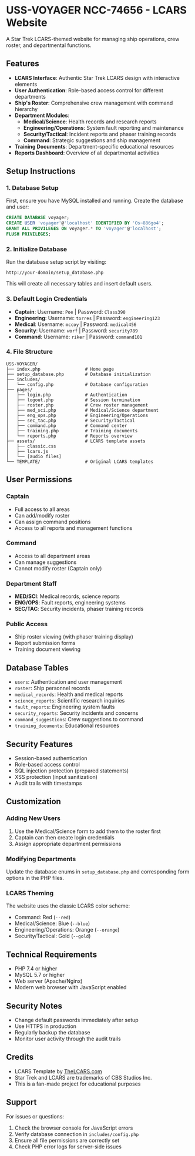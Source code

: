 # USS-VOYAGER NCC-74656 - LCARS Website

A Star Trek LCARS-themed website for managing ship operations, crew roster, and departmental functions.

## Features

- **LCARS Interface**: Authentic Star Trek LCARS design with interactive elements
- **User Authentication**: Role-based access control for different departments
- **Ship's Roster**: Comprehensive crew management with command hierarchy
- **Department Modules**:
  - **Medical/Science**: Health records and research reports
  - **Engineering/Operations**: System fault reporting and maintenance
  - **Security/Tactical**: Incident reports and phaser training records
  - **Command**: Strategic suggestions and ship management
- **Training Documents**: Department-specific educational resources
- **Reports Dashboard**: Overview of all departmental activities

## Setup Instructions

### 1. Database Setup

First, ensure you have MySQL installed and running. Create the database and user:

```sql
CREATE DATABASE voyager;
CREATE USER 'voyager'@'localhost' IDENTIFIED BY 'Os~886go4';
GRANT ALL PRIVILEGES ON voyager.* TO 'voyager'@'localhost';
FLUSH PRIVILEGES;
```

### 2. Initialize Database

Run the database setup script by visiting:
```
http://your-domain/setup_database.php
```

This will create all necessary tables and insert default users.

### 3. Default Login Credentials

- **Captain**: Username: `Poe` | Password: `Class390`
- **Engineering**: Username: `torres` | Password: `engineering123`
- **Medical**: Username: `mccoy` | Password: `medical456`
- **Security**: Username: `worf` | Password: `security789`
- **Command**: Username: `riker` | Password: `command101`

### 4. File Structure

```
USS-VOYAGER/
├── index.php                 # Home page
├── setup_database.php        # Database initialization
├── includes/
│   └── config.php            # Database configuration
├── pages/
│   ├── login.php             # Authentication
│   ├── logout.php            # Session termination
│   ├── roster.php            # Crew roster management
│   ├── med_sci.php           # Medical/Science department
│   ├── eng_ops.php           # Engineering/Operations
│   ├── sec_tac.php           # Security/Tactical
│   ├── command.php           # Command center
│   ├── training.php          # Training documents
│   └── reports.php           # Reports overview
├── assets/                   # LCARS template assets
│   ├── classic.css
│   ├── lcars.js
│   └── [audio files]
└── TEMPLATE/                 # Original LCARS templates
```

## User Permissions

### Captain
- Full access to all areas
- Can add/modify roster
- Can assign command positions
- Access to all reports and management functions

### Command
- Access to all department areas
- Can manage suggestions
- Cannot modify roster (Captain only)

### Department Staff
- **MED/SCI**: Medical records, science reports
- **ENG/OPS**: Fault reports, engineering systems
- **SEC/TAC**: Security incidents, phaser training records

### Public Access
- Ship roster viewing (with phaser training display)
- Report submission forms
- Training document viewing

## Database Tables

- `users`: Authentication and user management
- `roster`: Ship personnel records
- `medical_records`: Health and medical reports
- `science_reports`: Scientific research inquiries
- `fault_reports`: Engineering system faults
- `security_reports`: Security incidents and concerns
- `command_suggestions`: Crew suggestions to command
- `training_documents`: Educational resources

## Security Features

- Session-based authentication
- Role-based access control
- SQL injection protection (prepared statements)
- XSS protection (input sanitization)
- Audit trails with timestamps

## Customization

### Adding New Users
1. Use the Medical/Science form to add them to the roster first
2. Captain can then create login credentials
3. Assign appropriate department permissions

### Modifying Departments
Update the database enums in `setup_database.php` and corresponding form options in the PHP files.

### LCARS Theming
The website uses the classic LCARS color scheme:
- Command: Red (`--red`)
- Medical/Science: Blue (`--blue`)
- Engineering/Operations: Orange (`--orange`)
- Security/Tactical: Gold (`--gold`)

## Technical Requirements

- PHP 7.4 or higher
- MySQL 5.7 or higher
- Web server (Apache/Nginx)
- Modern web browser with JavaScript enabled

## Security Notes

- Change default passwords immediately after setup
- Use HTTPS in production
- Regularly backup the database
- Monitor user activity through the audit trails

## Credits

- LCARS Template by [TheLCARS.com](https://www.thelcars.com)
- Star Trek and LCARS are trademarks of CBS Studios Inc.
- This is a fan-made project for educational purposes

## Support

For issues or questions:
1. Check the browser console for JavaScript errors
2. Verify database connection in `includes/config.php`
3. Ensure all file permissions are correctly set
4. Check PHP error logs for server-side issues
